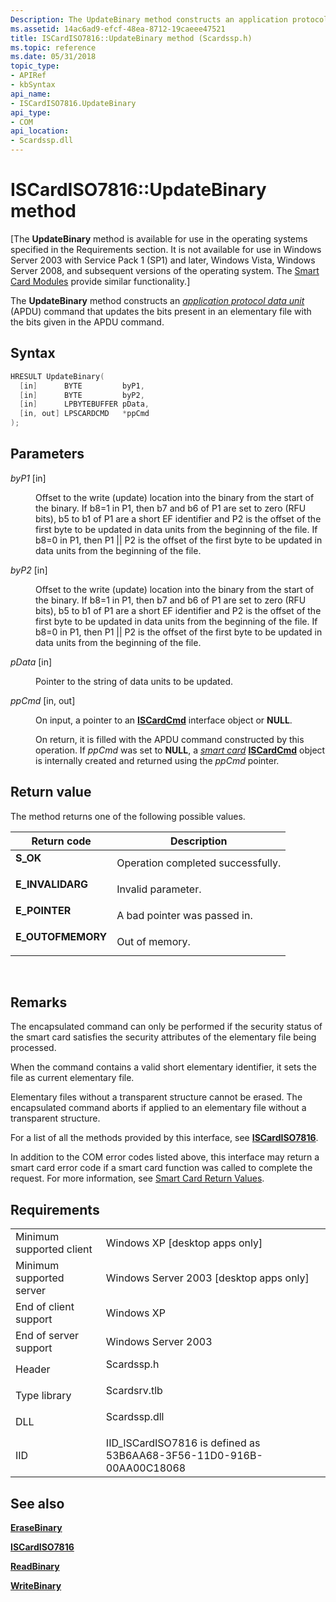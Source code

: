 ```yaml
---
Description: The UpdateBinary method constructs an application protocol data unit (APDU) command that updates the bits present in an elementary file with the bits given in the APDU command.
ms.assetid: 14ac6ad9-efcf-48ea-8712-19caeee47521
title: ISCardISO7816::UpdateBinary method (Scardssp.h)
ms.topic: reference
ms.date: 05/31/2018
topic_type: 
- APIRef
- kbSyntax
api_name: 
- ISCardISO7816.UpdateBinary
api_type: 
- COM
api_location: 
- Scardssp.dll
---
```


# ISCardISO7816::UpdateBinary method

\[The **UpdateBinary** method is available for use in the operating systems specified in the Requirements section. It is not available for use in Windows Server 2003 with Service Pack 1 (SP1) and later, Windows Vista, Windows Server 2008, and subsequent versions of the operating system. The [Smart Card Modules](/previous-versions/windows/desktop/secsmart/smart-card-modules) provide similar functionality.\]

The **UpdateBinary** method constructs an [*application protocol data unit*](../secgloss/a-gly.md) (APDU) command that updates the bits present in an elementary file with the bits given in the APDU command.

## Syntax


```C++
HRESULT UpdateBinary(
  [in]      BYTE         byP1,
  [in]      BYTE         byP2,
  [in]      LPBYTEBUFFER pData,
  [in, out] LPSCARDCMD   *ppCmd
);
```



## Parameters

<dl> <dt>

*byP1* \[in\]
</dt> <dd>

Offset to the write (update) location into the binary from the start of the binary. If b8=1 in P1, then b7 and b6 of P1 are set to zero (RFU bits), b5 to b1 of P1 are a short EF identifier and P2 is the offset of the first byte to be updated in data units from the beginning of the file. If b8=0 in P1, then P1 \|\| P2 is the offset of the first byte to be updated in data units from the beginning of the file.

</dd> <dt>

*byP2* \[in\]
</dt> <dd>

Offset to the write (update) location into the binary from the start of the binary. If b8=1 in P1, then b7 and b6 of P1 are set to zero (RFU bits), b5 to b1 of P1 are a short EF identifier and P2 is the offset of the first byte to be updated in data units from the beginning of the file. If b8=0 in P1, then P1 \|\| P2 is the offset of the first byte to be updated in data units from the beginning of the file.

</dd> <dt>

*pData* \[in\]
</dt> <dd>

Pointer to the string of data units to be updated.

</dd> <dt>

*ppCmd* \[in, out\]
</dt> <dd>

On input, a pointer to an [**ISCardCmd**](iscardcmd.md) interface object or **NULL**.

On return, it is filled with the APDU command constructed by this operation. If *ppCmd* was set to **NULL**, a [*smart card*](../secgloss/s-gly.md) [**ISCardCmd**](iscardcmd.md) object is internally created and returned using the *ppCmd* pointer.

</dd> </dl>

## Return value

The method returns one of the following possible values.



| Return code                                                                                   | Description                                  |
|-----------------------------------------------------------------------------------------------|----------------------------------------------|
| <dl> <dt>**S\_OK**</dt> </dl>          | Operation completed successfully.<br/> |
| <dl> <dt>**E\_INVALIDARG**</dt> </dl>  | Invalid parameter.<br/>                |
| <dl> <dt>**E\_POINTER**</dt> </dl>     | A bad pointer was passed in.<br/>      |
| <dl> <dt>**E\_OUTOFMEMORY**</dt> </dl> | Out of memory.<br/>                    |



 

## Remarks

The encapsulated command can only be performed if the security status of the smart card satisfies the security attributes of the elementary file being processed.

When the command contains a valid short elementary identifier, it sets the file as current elementary file.

Elementary files without a transparent structure cannot be erased. The encapsulated command aborts if applied to an elementary file without a transparent structure.

For a list of all the methods provided by this interface, see [**ISCardISO7816**](iscardiso7816.md).

In addition to the COM error codes listed above, this interface may return a smart card error code if a smart card function was called to complete the request. For more information, see [Smart Card Return Values](authentication-return-values.md).

## Requirements



|                                     |                                                                                         |
|-------------------------------------|-----------------------------------------------------------------------------------------|
| Minimum supported client<br/> | Windows XP \[desktop apps only\]<br/>                                             |
| Minimum supported server<br/> | Windows Server 2003 \[desktop apps only\]<br/>                                    |
| End of client support<br/>    | Windows XP<br/>                                                                   |
| End of server support<br/>    | Windows Server 2003<br/>                                                          |
| Header<br/>                   | <dl> <dt>Scardssp.h</dt> </dl>   |
| Type library<br/>             | <dl> <dt>Scardsrv.tlb</dt> </dl> |
| DLL<br/>                      | <dl> <dt>Scardssp.dll</dt> </dl> |
| IID<br/>                      | IID\_ISCardISO7816 is defined as 53B6AA68-3F56-11D0-916B-00AA00C18068<br/>        |



## See also

<dl> <dt>

[**EraseBinary**](iscardiso7816-erasebinary.md)
</dt> <dt>

[**ISCardISO7816**](iscardiso7816.md)
</dt> <dt>

[**ReadBinary**](iscardiso7816-readbinary.md)
</dt> <dt>

[**WriteBinary**](iscardiso7816-writebinary.md)
</dt> </dl>

 

 
